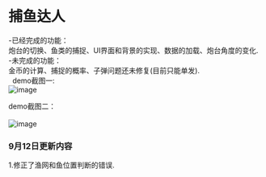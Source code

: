 # 捕鱼达人
-已经完成的功能：</br>
炮台的切换、鱼类的捕捉、UI界面和背景的实现、数据的加载、炮台角度的变化. </br> 
-未完成的功能：</br>
金币的计算、捕捉的概率、子弹问题还未修复(目前只能单发).</br> 
demo截图一:</br> 
![image](https://github.com/li-zheng-hao/FishingJoy/raw/master/picture/test1.png)
  
demo截图二：</br>  
![image](https://github.com/li-zheng-hao/FishingJoy/raw/master/picture/test2.png)

### 9月12日更新内容</br>
1.修正了渔网和鱼位置判断的错误.</br>

